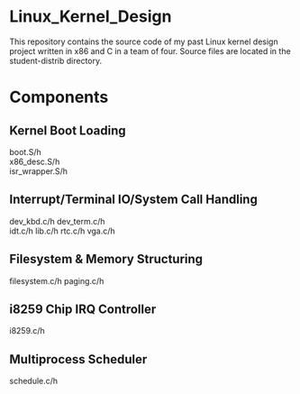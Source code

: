 # Linux_Kernel_Design
This repository contains the source code of my past Linux kernel design project written in x86 and C in a team of four.
Source files are located in the student-distrib directory.

# Components
## Kernel Boot Loading
boot.S/h  
x86_desc.S/h  
isr_wrapper.S/h  

## Interrupt/Terminal IO/System Call Handling
dev_kbd.c/h 
dev_term.c/h  
idt.c/h 
lib.c/h
rtc.c/h 
vga.c/h 

## Filesystem & Memory Structuring
filesystem.c/h
paging.c/h 

## i8259 Chip IRQ Controller
i8259.c/h 

## Multiprocess Scheduler
schedule.c/h 
